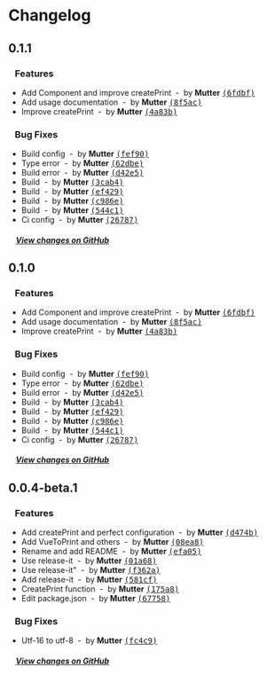 # Changelog

## 0.1.1

### &nbsp;&nbsp;&nbsp;Features

- Add Component and improve createPrint &nbsp;-&nbsp; by **Mutter** [<samp>(6fdbf)</samp>](https://github.com/Mutter45/vue-create-print/commit/6fdbfc6)
- Add usage documentation &nbsp;-&nbsp; by **Mutter** [<samp>(8f5ac)</samp>](https://github.com/Mutter45/vue-create-print/commit/8f5acd2)
- Improve createPrint &nbsp;-&nbsp; by **Mutter** [<samp>(4a83b)</samp>](https://github.com/Mutter45/vue-create-print/commit/4a83bce)

### &nbsp;&nbsp;&nbsp;Bug Fixes

- Build config &nbsp;-&nbsp; by **Mutter** [<samp>(fef90)</samp>](https://github.com/Mutter45/vue-create-print/commit/fef9057)
- Type error &nbsp;-&nbsp; by **Mutter** [<samp>(62dbe)</samp>](https://github.com/Mutter45/vue-create-print/commit/62dbeea)
- Build error &nbsp;-&nbsp; by **Mutter** [<samp>(d42e5)</samp>](https://github.com/Mutter45/vue-create-print/commit/d42e532)
- Build &nbsp;-&nbsp; by **Mutter** [<samp>(3cab4)</samp>](https://github.com/Mutter45/vue-create-print/commit/3cab468)
- Build &nbsp;-&nbsp; by **Mutter** [<samp>(ef429)</samp>](https://github.com/Mutter45/vue-create-print/commit/ef4290c)
- Build &nbsp;-&nbsp; by **Mutter** [<samp>(c986e)</samp>](https://github.com/Mutter45/vue-create-print/commit/c986e9e)
- Build &nbsp;-&nbsp; by **Mutter** [<samp>(544c1)</samp>](https://github.com/Mutter45/vue-create-print/commit/544c107)
- Ci config &nbsp;-&nbsp; by **Mutter** [<samp>(26787)</samp>](https://github.com/Mutter45/vue-create-print/commit/267872a)

##### &nbsp;&nbsp;&nbsp;&nbsp;[View changes on GitHub](https://github.com/Mutter45/vue-create-print/compare/0.0.4-beta.1...master)

## 0.1.0

### &nbsp;&nbsp;&nbsp;Features

- Add Component and improve createPrint &nbsp;-&nbsp; by **Mutter** [<samp>(6fdbf)</samp>](https://github.com/Mutter45/vue-create-print/commit/6fdbfc6)
- Add usage documentation &nbsp;-&nbsp; by **Mutter** [<samp>(8f5ac)</samp>](https://github.com/Mutter45/vue-create-print/commit/8f5acd2)
- Improve createPrint &nbsp;-&nbsp; by **Mutter** [<samp>(4a83b)</samp>](https://github.com/Mutter45/vue-create-print/commit/4a83bce)

### &nbsp;&nbsp;&nbsp;Bug Fixes

- Build config &nbsp;-&nbsp; by **Mutter** [<samp>(fef90)</samp>](https://github.com/Mutter45/vue-create-print/commit/fef9057)
- Type error &nbsp;-&nbsp; by **Mutter** [<samp>(62dbe)</samp>](https://github.com/Mutter45/vue-create-print/commit/62dbeea)
- Build error &nbsp;-&nbsp; by **Mutter** [<samp>(d42e5)</samp>](https://github.com/Mutter45/vue-create-print/commit/d42e532)
- Build &nbsp;-&nbsp; by **Mutter** [<samp>(3cab4)</samp>](https://github.com/Mutter45/vue-create-print/commit/3cab468)
- Build &nbsp;-&nbsp; by **Mutter** [<samp>(ef429)</samp>](https://github.com/Mutter45/vue-create-print/commit/ef4290c)
- Build &nbsp;-&nbsp; by **Mutter** [<samp>(c986e)</samp>](https://github.com/Mutter45/vue-create-print/commit/c986e9e)
- Build &nbsp;-&nbsp; by **Mutter** [<samp>(544c1)</samp>](https://github.com/Mutter45/vue-create-print/commit/544c107)
- Ci config &nbsp;-&nbsp; by **Mutter** [<samp>(26787)</samp>](https://github.com/Mutter45/vue-create-print/commit/267872a)

##### &nbsp;&nbsp;&nbsp;&nbsp;[View changes on GitHub](https://github.com/Mutter45/vue-create-print/compare/0.0.4-beta.1...master)

## 0.0.4-beta.1

### &nbsp;&nbsp;&nbsp;Features

- Add createPrint and perfect configuration &nbsp;-&nbsp; by **Mutter** [<samp>(d474b)</samp>](https://github.com/Mutter45/vue-create-print/commit/d474bed)
- Add VueToPrint and others &nbsp;-&nbsp; by **Mutter** [<samp>(08ea8)</samp>](https://github.com/Mutter45/vue-create-print/commit/08ea8cd)
- Rename and add README &nbsp;-&nbsp; by **Mutter** [<samp>(efa05)</samp>](https://github.com/Mutter45/vue-create-print/commit/efa05b2)
- Use release-it &nbsp;-&nbsp; by **Mutter** [<samp>(01a68)</samp>](https://github.com/Mutter45/vue-create-print/commit/01a680f)
- Use release-it" &nbsp;-&nbsp; by **Mutter** [<samp>(f362a)</samp>](https://github.com/Mutter45/vue-create-print/commit/f362a71)
- Add release-it &nbsp;-&nbsp; by **Mutter** [<samp>(581cf)</samp>](https://github.com/Mutter45/vue-create-print/commit/581cf11)
- CreatePrint function &nbsp;-&nbsp; by **Mutter** [<samp>(175a8)</samp>](https://github.com/Mutter45/vue-create-print/commit/175a8b1)
- Edit package.json &nbsp;-&nbsp; by **Mutter** [<samp>(67758)</samp>](https://github.com/Mutter45/vue-create-print/commit/677587e)

### &nbsp;&nbsp;&nbsp;Bug Fixes

- Utf-16 to utf-8 &nbsp;-&nbsp; by **Mutter** [<samp>(fc4c9)</samp>](https://github.com/Mutter45/vue-create-print/commit/fc4c92e)

##### &nbsp;&nbsp;&nbsp;&nbsp;[View changes on GitHub](https://github.com/Mutter45/vue-create-print/compare/de18f02b13fb62e44e749b45e9ea49035066d275...master)
